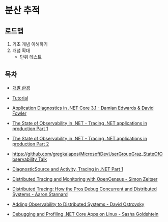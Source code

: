 # 분산 추적

## 로드맵

1. 기초 개념 이해하기
1. 개념 확대
   - 단위 테스트

## 목차
   
- [개발 환경](./Environment)
- [Tutorial](./Tutorial)


- [Application Diagnostics in .NET Core 3.1 - Damian Edwards & David Fowler](https://www.youtube.com/watch?v=p6CjlnwPhHQ&list=PL03Lrmd9CiGeteXRzmn27mnlHKgOEACi2&index=4)
- [The State of Observability in .NET - Tracing .NET applications in production Part 1](https://www.youtube.com/watch?v=4JGqu59DN14)
- [The State of Observability in .NET - Tracing .NET applications in production Part 2](https://www.youtube.com/watch?v=3XyvjJ61H0s)
- https://github.com/gregkalapos/MicrosoftDevUserGroupGraz_StateOfObservability_Talk
- [DiagnosticSource and Activity, Tracing in .NET Part 1](https://www.youtube.com/watch?v=y52l8XR3XK4)
- [Distributed Tracing and Monitoring with OpenCensus - Simon Zeltser](https://www.youtube.com/watch?v=l52_sTL4VQs)
- [Distributed Tracing: How the Pros Debug Concurrent and Distributed Systems - Aaron Stannard](https://www.youtube.com/watch?v=hsJORkgMHJk&t=465s)
- [Adding Observability to Distributed Systems - David Ostrovsky](https://www.youtube.com/watch?v=FdgTVXQQtpw)
- [Debugging and Profiling .NET Core Apps on Linux - Sasha Goldshtein](https://www.youtube.com/watch?v=Jw88UYVG9dg)